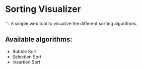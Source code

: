 # Sorting Visualizer
〽️ A simple web tool to visualize the different sorting algorithms.

## Available algorithms:
- Bubble Sort
- Selection Sort
- Insertion Sort
